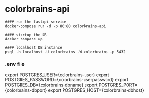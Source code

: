 # colorbrains-api

```
#### run the fastapi service
docker-compose run -d -p 80:80 colorbrains-api

#### startup the DB
docker-compose up

#### localhost DB instance
psql -h localhost -U colorbrains -W colorbrains -p 5432
```

### .env file
export POSTGRES_USER={colorbrains-user}
export POSTGRES_PASSWORD={colorbrains-userpassword}
export POSTGRES_DB={colorbrains-dbname}
export POSTGRES_PORT={colorbrains-dbport}
export POSTGRES_HOST={colorbrains-dbhost}
